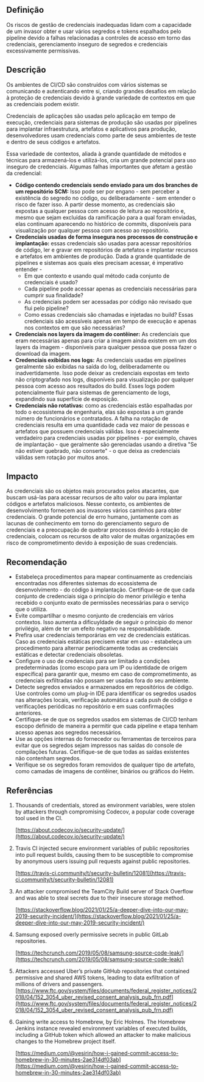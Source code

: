 
## Definição


Os riscos de gestão de credenciais inadequadas lidam com a capacidade de um invasor obter e usar vários segredos e tokens espalhados pelo pipeline devido a falhas relacionadas a controles de acesso em torno das credenciais, gerenciamento inseguro de segredos e credenciais excessivamente permissivas.


## Descrição

Os ambientes de CI/CD são construídos com vários sistemas se comunicando e autenticando entre si, criando grandes desafios em relação à proteção de credenciais devido à grande variedade de contextos em que as credenciais podem existir.

Credenciais de aplicações são usadas pelo aplicação em tempo de execução, credenciais para sistemas de produção são usadas por pipelines para implantar infraestrutura, artefatos e aplicativos para produção, desenvolvedores usam credenciais como parte de seus ambientes de teste e dentro de seus códigos e artefatos.

Essa variedade de contextos, aliada à grande quantidade de métodos e técnicas para armazená-los e utilizá-los, cria um grande potencial para uso inseguro de credenciais. Algumas falhas importantes que afetam a gestão da credencial:



* **Código contendo credenciais sendo enviado para um dos branches de um repositório SCM:** Isso pode ser por engano - sem perceber a existência do segredo no código, ou deliberadamente - sem entender o risco de fazer isso. A partir desse momento, as credenciais são expostas a qualquer pessoa com acesso de leitura ao repositório e, mesmo que sejam excluídas da ramificação para a qual foram enviadas, elas continuam aparecendo no histórico de commits, disponíveis para visualização por qualquer pessoa com acesso ao repositório.
* **Credenciais usadas de forma insegura nos processos de construção e implantação:** essas credenciais são usadas para acessar repositórios de código, ler e gravar em repositórios de artefatos e implantar recursos e artefatos em ambientes de produção. Dada a grande quantidade de pipelines e sistemas aos quais eles precisam acessar, é imperativo entender -
     * Em que contexto e usando qual método cada conjunto de credenciais é usado?
     * Cada pipeline pode acessar apenas as credenciais necessárias para cumprir sua finalidade?
     * As credenciais podem ser acessadas por código não revisado que flui pelo pipeline?
     * Como essas credenciais são chamadas e injetadas no build? Essas credenciais são acessíveis apenas em tempo de execução e apenas nos contextos em que são necessárias?
* **Credenciais nos layers da imagem do contêiner:** As credenciais que eram necessárias apenas para criar a imagem ainda existem em um dos layers da imagem - disponíveis para qualquer pessoa que possa fazer o download da imagem.
* **Credenciais exibidas nos logs:** As credenciais usadas em pipelines geralmente são exibidas na saída do log, deliberadamente ou inadvertidamente. Isso pode deixar as credenciais expostas em texto não criptografado nos logs, disponíveis para visualização por qualquer pessoa com acesso aos resultados do build. Esses logs podem potencialmente fluir para sistemas de gerenciamento de logs, expandindo sua superfície de exposição.
* **Credenciais não rotativas:** como as credenciais estão espalhadas por todo o ecossistema de engenharia, elas são expostas a um grande número de funcionários e contratados. A falha na rotação de credenciais resulta em uma quantidade cada vez maior de pessoas e artefatos que possuem credenciais válidas. Isso é especialmente verdadeiro para credenciais usadas por pipelines - por exemplo, chaves de implantação - que geralmente são gerenciadas usando a diretiva "Se não estiver quebrado, não conserte" - o que deixa as credenciais válidas sem rotação por muitos anos.


## Impacto

As credenciais são os objetos mais procurados pelos atacantes, que buscam usá-las para acessar recursos de alto valor ou para implantar códigos e artefatos maliciosos. Nesse contexto, os ambientes de desenvolvimento fornecem aos invasores vários caminhos para obter credenciais. O grande potencial de erro humano, juntamente com as lacunas de conhecimento em torno do gerenciamento seguro de credenciais e a preocupação de quebrar processos devido à rotação de credenciais, colocam os recursos de alto valor de muitas organizações em risco de comprometimento devido à exposição de suas credenciais.


## Recomendação



* Estabeleça procedimentos para mapear continuamente as credenciais encontradas nos diferentes sistemas do ecossistema de desenvolvimento - do código à implantação. Certifique-se de que cada conjunto de credenciais siga o princípio do menor privilégio e tenha recebido o conjunto exato de permissões necessárias para o serviço que o utiliza.
* Evite compartilhar o mesmo conjunto de credenciais em vários contextos. Isso aumenta a dificuyldade de seguir o princípio do menor privilégio, além de ter um efeito negativo na responsabilidade.
* Prefira usar credenciais temporárias em vez de credenciais estáticas. Caso as credenciais estáticas precisem estar em uso - estabeleça um procedimento para alternar periodicamente todas as credenciais estáticas e detectar credenciais obsoletas.
* Configure o uso de credenciais para ser limitado a condições predeterminadas (como escopo para um IP ou identidade de origem específica) para garantir que, mesmo em caso de comprometimento, as credenciais exfiltradas não possam ser usadas fora do seu ambiente.
* Detecte segredos enviados e armazenados em repositórios de código. Use controles como um plug-in IDE para identificar os segredos usados nas alterações locais, verificação automática a cada push de código e verificações periódicas no repositório e em suas confirmações anteriores.
* Certifique-se de que os segredos usados em sistemas de CI/CD tenham escopo definido de maneira a permitir que cada pipeline e etapa tenham acesso apenas aos segredos necessários.
* Use as opções internas do fornecedor ou ferramentas de terceiros para evitar que os segredos sejam impressos nas saídas do console de compilações futuras. Certifique-se de que todas as saídas existentes não contenham segredos.
* Verifique se os segredos foram removidos de qualquer tipo de artefato, como camadas de imagens de contêiner, binários ou gráficos do Helm.


## Referências



1. Thousands of credentials, stored as environment variables, were stolen by attackers through compromising Codecov, a popular code coverage tool used in the CI.

    [https://about.codecov.io/security-update/](https://about.codecov.io/security-update/)

2. Travis CI injected secure environment variables of public repositories into pull request builds, causing them to be susceptible to compromise by anonymous users issuing pull requests against public repositories. 

    [https://travis-ci.community/t/security-bulletin/12081](https://travis-ci.community/t/security-bulletin/12081)

3. An attacker compromised the TeamCity Build server of Stack Overflow and was able to steal secrets due to their insecure storage method.

    [https://stackoverflow.blog/2021/01/25/a-deeper-dive-into-our-may-2019-security-incident/](https://stackoverflow.blog/2021/01/25/a-deeper-dive-into-our-may-2019-security-incident/)

4. Samsung exposed overly permissive secrets in public GitLab repositories.

    [https://techcrunch.com/2019/05/08/samsung-source-code-leak/](https://techcrunch.com/2019/05/08/samsung-source-code-leak/)

5. Attackers accessed Uber’s private GitHub repositories that contained permissive and shared AWS tokens, leading to data exfiltration of millions of drivers and passengers. [https://www.ftc.gov/system/files/documents/federal_register_notices/2018/04/152_3054_uber_revised_consent_analysis_pub_frn.pdf](https://www.ftc.gov/system/files/documents/federal_register_notices/2018/04/152_3054_uber_revised_consent_analysis_pub_frn.pdf)
6. Gaining write access to Homebrew, by Eric Holmes. The Homebrew Jenkins instance revealed environment variables of executed builds, including a GitHub token which allowed an attacker to make malicious changes to the Homebrew project itself.

    [https://medium.com/@vesirin/how-i-gained-commit-access-to-homebrew-in-30-minutes-2ae314df03ab](https://medium.com/@vesirin/how-i-gained-commit-access-to-homebrew-in-30-minutes-2ae314df03ab)
